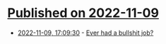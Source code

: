 # [Published on 2022-11-09](index.md)

* [2022-11-09, 17:09:30](https://lobste.rs/s/3omsld/ever_had_bullshit_job) - [Ever had a bullshit job?](https://lobste.rs/s/3omsld/ever_had_bullshit_job)
